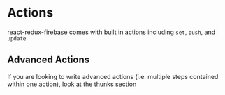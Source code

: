 # Actions
react-redux-firebase comes with built in actions including `set`, `push`, and `update`

## Advanced Actions

If you are looking to write advanced actions (i.e. multiple steps contained within one action), look at the [thunks section](/docs/recipes/thunks)
